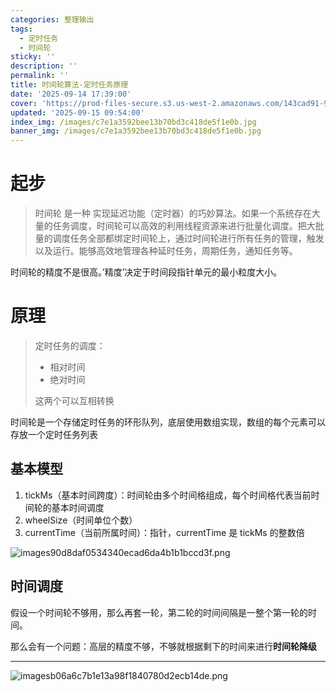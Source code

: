 ```yaml
---
categories: 整理输出
tags:
  - 定时任务
  - 时间轮
sticky: ''
description: ''
permalink: ''
title: 时间轮算法-定时任务原理
date: '2025-09-14 17:39:00'
cover: 'https://prod-files-secure.s3.us-west-2.amazonaws.com/143cad91-961b-48b0-82dc-78fbb6eb5abe/9c7983ed-dc34-4759-b8a6-88f5f5c00e58/wallhaven-weeqzx.jpg?X-Amz-Algorithm=AWS4-HMAC-SHA256&X-Amz-Content-Sha256=UNSIGNED-PAYLOAD&X-Amz-Credential=ASIAZI2LB4664XBP6OEK%2F20250917%2Fus-west-2%2Fs3%2Faws4_request&X-Amz-Date=20250917T160044Z&X-Amz-Expires=3600&X-Amz-Security-Token=IQoJb3JpZ2luX2VjEDAaCXVzLXdlc3QtMiJGMEQCIBxeUGsV07frmZ1XuY650xjMmoBBD92YSI9osoSc17W8AiAgCw4oQqvDkM4cvtCjlhwSmT6rSSvcn9ANLZeUSFvzLSqIBAip%2F%2F%2F%2F%2F%2F%2F%2F%2F%2F8BEAAaDDYzNzQyMzE4MzgwNSIMZp69vFpMb6GvPpgsKtwDkmjybnuMrqv%2FD%2BDywEh4JP9Fa223K6hfYO26XxJfj7E5uNpO2MSc1KLcP8cYlkDtS573t%2BKRreGeHqWPrEqBAYEQbk88NCEFBXaIEFcc88%2Byp9m503HHLgg8KUIUj2cO%2F%2FPZg65AORYG12ZN6s4onKokkSPIP5NvNuuYJW%2FrMAC7gvRHN1ZADCWtmJWmwNhJJfLvrpufRH%2FKzx40Jc%2BKd7N6V8kzqtcO0vHPLbPU78DYKWoOwufV2zQ%2F1N4rcQVyJJYXjNKCAMK0yuB0vRP7vWcwe9TBe6a3uAGb5ufxbSsCaFir6ODSIkuew8a3eauaVYIYARob6uW167qBgl5z8MY8ZPi2p5O6vtTQjXKr7ZyHgFgqvoIAMIt9IP2h287mjmOupH04LHK%2BpaO9mB2j93cuNsp4y9uddXpZdYvW3m6WUnaBDVfQC3ca%2FHbUCj5itJRqopGPhJ%2Fg2UkSAewVWJexskCTM%2F4jLYBWglbrAHpuzVpT3dIPtabuMkIAH0bElSVLnJRZ1voEYqX5FnIHtFOKxG5pE9diyOTs3ExNyfqzT9yOHSBN0mWJlc%2BHrPGAapdApxLcaSaB79Eh%2BwjaSavplgMrvCuuw5BugxMgAiLfRORuEj7nu0ZSUi8wgq2rxgY6pgEy%2BWKc9gyGJ1uP6bg9MdFoF4aNAc%2BaEHCQKvmdcb77TNbBI4NSrO6TnF7w2tDI9Av4dSnxGmJu438f4%2FwHR9U24iSneqxoe8dNLaR%2F%2BQhAJqtRkDsBcBRkjjvZPBHVc2K2aICpzym5QsUjYxYov5USX6HV5Hb1ggfMkT5gAHAzNFNTBQCDggoXO5OzJw3S08C5GOfjH5hXP14jZHmP2GunkkSY%2BcMr&X-Amz-Signature=8dd589332f2a285229829e063e7fb0c29b40024d9b69ba84aca2ca0be1e09f58&X-Amz-SignedHeaders=host&x-amz-checksum-mode=ENABLED&x-id=GetObject'
updated: '2025-09-15 09:54:00'
index_img: /images/c7e1a3592bee13b70bd3c418de5f1e0b.jpg
banner_img: /images/c7e1a3592bee13b70bd3c418de5f1e0b.jpg
---
```


# 起步

> 时间轮 是一种 实现延迟功能（定时器）的巧妙算法。如果一个系统存在大量的任务调度，时间轮可以高效的利用线程资源来进行批量化调度。把大批量的调度任务全部都绑定时间轮上，通过时间轮进行所有任务的管理，触发以及运行。能够高效地管理各种延时任务，周期任务，通知任务等。

时间轮的精度不是很高。’精度’决定于时间段指针单元的最小粒度大小。


# 原理

> 定时任务的调度：
> - 相对时间
> - 绝对时间
>
> 这两个可以互相转换
>
>

时间轮是一个存储定时任务的环形队列，底层使用数组实现，数组的每个元素可以存放一个定时任务列表


## 基本模型

1. tickMs（基本时间跨度）：时间轮由多个时间格组成，每个时间格代表当前时间轮的基本时间调度
2. wheelSize（时间单位个数）
3. currentTime（当前所属时间）：指针，currentTime 是 tickMs 的整数倍

![images90d8daf0534340ecad6da4b1b1bccd3f.png](/images/f92562d83dcb42d83d3ae921e44b1a11.png)


## 时间调度


假设一个时间轮不够用，那么再套一轮，第二轮的时间间隔是一整个第一轮的时间。


那么会有一个问题：高层的精度不够，不够就根据剩下的时间来进行**时间轮降级**


---


![imagesb06a6c7b1e13a98f1840780d2ecb14de.png](/images/12e7f063f28d1a179740c057be9e06c7.png)

